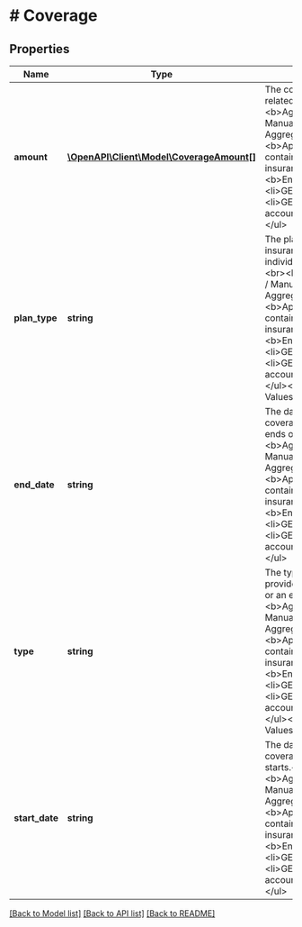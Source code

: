 # # Coverage

## Properties

Name | Type | Description | Notes
------------ | ------------- | ------------- | -------------
**amount** | [**\OpenAPI\Client\Model\CoverageAmount[]**](CoverageAmount.md) | The coverage amount-related details.&lt;br&gt;&lt;br&gt;&lt;b&gt;Aggregated / Manual&lt;/b&gt;: Aggregated&lt;br&gt;&lt;b&gt;Applicable containers&lt;/b&gt;: insurance,investment&lt;br&gt;&lt;b&gt;Endpoints&lt;/b&gt;:&lt;ul&gt;&lt;li&gt;GET accounts&lt;/li&gt;&lt;li&gt;GET accounts/{accountId}&lt;/li&gt;&lt;/ul&gt; | [optional] [readonly]
**plan_type** | **string** | The plan type for an insurance provided to an individual or an entity.&lt;br&gt;&lt;br&gt;&lt;b&gt;Aggregated / Manual&lt;/b&gt;: Aggregated&lt;br&gt;&lt;b&gt;Applicable containers&lt;/b&gt;: insurance&lt;br&gt;&lt;b&gt;Endpoints&lt;/b&gt;:&lt;ul&gt;&lt;li&gt;GET accounts&lt;/li&gt;&lt;li&gt;GET accounts/{accountId}&lt;/li&gt;&lt;/ul&gt;&lt;b&gt;Applicable Values:&lt;/b&gt;&lt;br&gt; | [optional] [readonly]
**end_date** | **string** | The date on which the coverage for the account ends or expires.&lt;br&gt;&lt;br&gt;&lt;b&gt;Aggregated / Manual&lt;/b&gt;: Aggregated&lt;br&gt;&lt;b&gt;Applicable containers&lt;/b&gt;: insurance,investment&lt;br&gt;&lt;b&gt;Endpoints&lt;/b&gt;:&lt;ul&gt;&lt;li&gt;GET accounts&lt;/li&gt;&lt;li&gt;GET accounts/{accountId}&lt;/li&gt;&lt;/ul&gt; | [optional] [readonly]
**type** | **string** | The type of coverage provided to an individual or an entity.&lt;br&gt;&lt;br&gt;&lt;b&gt;Aggregated / Manual&lt;/b&gt;: Aggregated&lt;br&gt;&lt;b&gt;Applicable containers&lt;/b&gt;: insurance,investment&lt;br&gt;&lt;b&gt;Endpoints&lt;/b&gt;:&lt;ul&gt;&lt;li&gt;GET accounts&lt;/li&gt;&lt;li&gt;GET accounts/{accountId}&lt;/li&gt;&lt;/ul&gt;&lt;b&gt;Applicable Values:&lt;/b&gt;&lt;br&gt; | [optional] [readonly]
**start_date** | **string** | The date on which the coverage for the account starts.&lt;br&gt;&lt;br&gt;&lt;b&gt;Aggregated / Manual&lt;/b&gt;: Aggregated&lt;br&gt;&lt;b&gt;Applicable containers&lt;/b&gt;: insurance,investment&lt;br&gt;&lt;b&gt;Endpoints&lt;/b&gt;:&lt;ul&gt;&lt;li&gt;GET accounts&lt;/li&gt;&lt;li&gt;GET accounts/{accountId}&lt;/li&gt;&lt;/ul&gt; | [optional] [readonly]

[[Back to Model list]](../../README.md#models) [[Back to API list]](../../README.md#endpoints) [[Back to README]](../../README.md)

